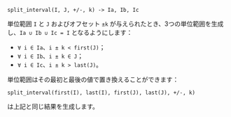 ```
split_interval(I, J, +/-, k) -> Ia, Ib, Ic
```

単位範囲 `I` と `J` およびオフセット `±k` が与えられたとき、3つの単位範囲を生成し、`Ia ∪ Ib ∪ Ic = I` となるようにします：

  * `∀ i ∈ Ia`、`i ± k < first(J)`；
  * `∀ i ∈ Ib`、`i ± k ∈ J`；
  * `∀ i ∈ Ic`、`i ± k > last(J)`。

単位範囲はその最初と最後の値で置き換えることができます：

```
split_interval(first(I), last(I), first(J), last(J), +/-, k)
```

は上記と同じ結果を生成します。
